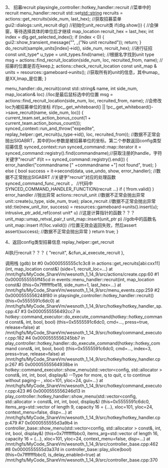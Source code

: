 3、 招募recruit
playsingle_controller::hotkey_handler::recruit //菜单中的recruit
    menu_handler::recruit
        std::set<std::string> recruits = actions::get_recruits(side_num, last_hex); //获取招募菜单
        gui2::dialogs::unit_recruit dlg() //初始化unit_recruit类
        if(dlg.show()) { //会弹窗，等待选择具体的单位后才继续
            map_location recruit_hex = last_hex;
            int index = dlg.get_selected_index();
            if (index < 0) {
                gui2::show_transient_message("", _("No unit recruited"));
                return;
            }
            do_recruit(sample_units[index]->id(), side_num, recruit_hex); //进行征招
                const unit_type* u_type = unit_types.find(name); //根据名字找到unit type
                msg = actions::find_recruit_location(side_num, loc, recruited_from, name);  //招募的位置是否在keep上
                    actions::check_recruit_location
                        const unit_map & units = resources::gameboard->units();   //获取所有的unit的信息，其中umap_是XX,lmap_是位置;
        }

menu_handler::do_recruit(const std::string& name, int side_num, map_location& loc) //loc是最后鼠标选中的位置
    msg = actions::find_recruit_location(side_num, loc, recruited_from, name);     //会修改loc为被招募单位的坐标
    if(!pc_.get_whiteboard() || !pc_.get_whiteboard()->save_recruit(name, side_num, loc)) {
		current_team.set_action_bonus_count(1 + current_team.action_bonus_count());
		synced_context::run_and_throw("expedite", replay_helper::get_recruit(u_type->id(), loc, recruited_from));  //数据不正常会抛出SIGABRT，其中的loc参数是被招募单位的坐标。第二个参数返回config类型招募信息
            synced_context::run
                synced_command::map::iterator it = synced_command::registry().find(commandname);//获取注册的handle，字符关键字"recruit"
                if(it == synced_command::registry().end()) {
                    error_handler("commandname [" +commandname +"] not found", true);
                }
                else {
                    bool success = it->second(data, use_undo, show, error_handler); //数据不正常抛出SIGABRT
                    //关键字"recruit"对应的处理函数 synced_command_func_recruit ，
                    //代码中 SYNCED_COMMAND_HANDLER_FUNCTION(recruit ...)
                        if ( !from.valid() )
                            error_handler //抛出异常
                        actions::recruit_unit //数据不正常会抛出异常
                            unit::create(u_type, side_num, true);
                            place_recruit  //数据不正常会抛出异常
                                std::tie(new_unit_itor, success) = resources::gameboard->units().insert(u);
                                    intrusive_ptr_add_ref(const unit* u) //这是计算指针的函数？？？
                                    unit_map::umap_retval_pair_t unit_map::insert(unit_ptr p) //gdb中的函数名 unit_map::insert
                                        if(!loc.valid()) //位置无效会返回失败，然后assert
	                            assert(success); //数据不正常会抛出异常
                }
		return true;
	}

4、返回config类型招募信息
replay_helper::get_recruit

AI执行recruit？？？
{ "recruit", &cfun_ai_execute_recruit },

调用栈
(gdb) bt
#0  0x0000555555c1c3c8 in actions::get_recruits[abi:cxx11](int, map_location const&) (side=1, recruit_loc=...)
    at /mnt/hgfs/MyCode_ShareVm/wesnoth_1_14_9/src/actions/create.cpp:60
#1  0x0000555555ff45cd in events::menu_handler::recruit(int, map_location const&) (this=0x7fffffffbe18, side_num=1, last_hex=...)
    at /mnt/hgfs/MyCode_ShareVm/wesnoth_1_14_9/src/menu_events.cpp:259
#2  0x0000555556248f80 in playsingle_controller::hotkey_handler::recruit()
    (this=0x5555591c6dc0)
    at /mnt/hgfs/MyCode_ShareVm/wesnoth_1_14_9/src/hotkey/hotkey_handler_sp.cpp:47
#3  0x0000555556492cc7 in hotkey::command_executor::do_execute_command(hotkey::hotkey_command const&, int, bool, bool)
    (this=0x5555591c6dc0, cmd=..., press=true, release=false)
    at /mnt/hgfs/MyCode_ShareVm/wesnoth_1_14_9/src/hotkey/command_executor.cpp:182
#4  0x0000555556245bb7 in play_controller::hotkey_handler::do_execute_command(hotkey::hotkey_command const&, int, bool, bool)
    (this=0x5555591c6dc0, cmd=..., index=3, press=true, release=false)
    at /mnt/hgfs/MyCode_ShareVm/wesnoth_1_14_9/src/hotkey/hotkey_handler.cpp:267
#5  0x00005555564938be in hotkey::command_executor::show_menu(std::vector<config, std::allocator<config> > const&, int, int, bool, display&)
--Type <RET> for more, q to quit, c to continue without paging--
, xloc=101, yloc=24, gui=...) at /mnt/hgfs/MyCode_ShareVm/wesnoth_1_14_9/src/hotkey/command_executor.cpp:423
#6  0x0000555556246d13 in play_controller::hotkey_handler::show_menu(std::vector<config, std::allocator<config> > const&, int, int, bool, display&)
    (this=0x5555591c6dc0, items_arg=std::vector of length 9, capacity 16 = {...}, xloc=101, yloc=24, context_menu=false, disp=...)
    at /mnt/hgfs/MyCode_ShareVm/wesnoth_1_14_9/src/hotkey/hotkey_handler.cpp:479
#7  0x0000555555d3a9b4 in controller_base::show_menu(std::vector<config, std::allocator<config> > const&, int, int, bool, display&)
    (this=0x7fffffffbbc0, items_arg=std::vector of length 16, capacity 16 = {...}, xloc=101, yloc=24, context_menu=false, disp=...)
    at /mnt/hgfs/MyCode_ShareVm/wesnoth_1_14_9/src/controller_base.cpp:462
#8  0x0000555555d3a37d in controller_base::play_slice(bool) (this=0x7fffffffbbc0, is_delay_enabled=true)
    at /mnt/hgfs/MyCode_ShareVm/wesnoth_1_14_9/src/controller_base.cpp:370